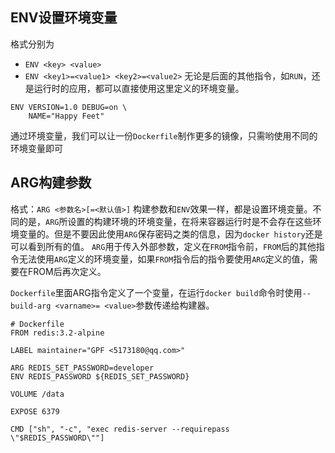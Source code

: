 ## ENV设置环境变量
格式分别为
- `ENV <key> <value>`
- `ENV <key1>=<value1> <key2>=<value2>`
无论是后面的其他指令，如`RUN`，还是运行时的应用，都可以直接使用这里定义的环境变量。
```
ENV VERSION=1.0 DEBUG=on \
    NAME="Happy Feet"
```
通过环境变量，我们可以让一份`Dockerfile`制作更多的镜像，只需哟使用不同的环境变量即可

## ARG构建参数
格式：`ARG <参数名>[=<默认值>]`
构建参数和`ENV`效果一样，都是设置环境变量。不同的是，`ARG`所设置的构建环境的环境变量，在将来容器运行时是不会存在这些环境变量的。但是不要因此使用`ARG`保存密码之类的信息，因为`docker history`还是可以看到所有的值。
`ARG`用于传入外部参数，定义在`FROM`指令前，`FROM`后的其他指令无法使用`ARG`定义的环境变量，如果`FROM`指令后的指令要使用`ARG`定义的值，需要在FROM后再次定义。

`Dockerfile`里面ARG指令定义了一个变量，在运行`docker build`命令时使用`--build-arg <varname>= <value>`参数传递给构建器。
```
# Dockerfile
FROM redis:3.2-alpine

LABEL maintainer="GPF <5173180@qq.com>"

ARG REDIS_SET_PASSWORD=developer
ENV REDIS_PASSWORD ${REDIS_SET_PASSWORD}

VOLUME /data

EXPOSE 6379

CMD ["sh", "-c", "exec redis-server --requirepass \"$REDIS_PASSWORD\""]
```
